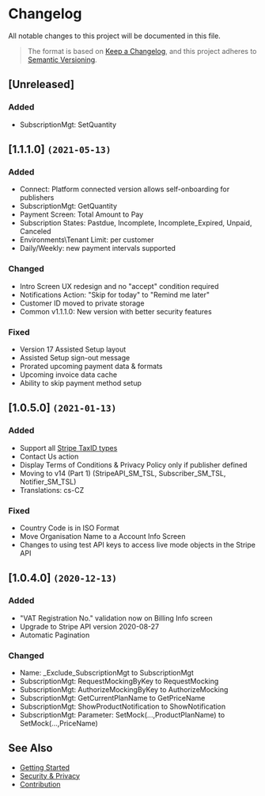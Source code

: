 # Changelog
All notable changes to this project will be documented in this file.
<!-- theme: info -->
>The format is based on [Keep a Changelog](https://keepachangelog.com/en/1.0.0/),
and this project adheres to [Semantic Versioning](https://semver.org/spec/v2.0.0.html).

## [Unreleased]
### Added
- SubscriptionMgt: SetQuantity

## [1.1.1.0] `(2021-05-13)`
### Added
- Connect: Platform connected version allows self-onboarding for publishers
- SubscriptionMgt: GetQuantity
- Payment Screen: Total Amount to Pay
- Subscription States: Pastdue, Incomplete, Incomplete_Expired, Unpaid, Canceled
- Environments\Tenant Limit: per customer
- Daily/Weekly: new payment intervals supported 
### Changed
- Intro Screen UX redesign and no "accept" condition required
- Notifications Action: "Skip for today" to "Remind me later"
- Customer ID moved to private storage
- Common v1.1.1.0: New version with better security features
### Fixed
- Version 17 Assisted Setup layout
- Assisted Setup sign-out message
- Prorated upcoming payment data & formats 
- Upcoming invoice data cache
- Ability to skip payment method setup
## [1.0.5.0] `(2021-01-13)`
### Added
- Support all [Stripe TaxID types](https://stripe.com/docs/billing/customer/tax-ids#supported-tax-id)
- Contact Us action
- Display Terms of Conditions & Privacy Policy only if publisher defined
- Moving to v14 (Part 1) (StripeAPI_SM_TSL, Subscriber_SM_TSL, Notifier_SM_TSL)
- Translations: cs-CZ
### Fixed
- Country Code is in ISO Format
- Move Organisation Name to a Account Info Screen
- Changes to using test API keys to access live mode objects in the Stripe API
## [1.0.4.0] `(2020-12-13)`
### Added
- "VAT Registration No." validation now on Billing Info screen
- Upgrade to Stripe API version 2020-08-27
- Automatic Pagination
### Changed
- Name: _Exclude_SubscriptionMgt to SubscriptionMgt
- SubscriptionMgt: RequestMockingByKey to RequestMocking
- SubscriptionMgt: AuthorizeMockingByKey to AuthorizeMocking
- SubscriptionMgt: GetCurrentPlanName to GetPriceName
- SubscriptionMgt: ShowProductNotification to ShowNotification
- SubscriptionMgt: Parameter: SetMock(...,ProductPlanName) to SetMock(...,PriceName)

## See Also
- [Getting Started](../GettingStarted.md)
- [Security & Privacy](../Overview/Security&Privacy.md)
- [Contribution](../Contributing.md)